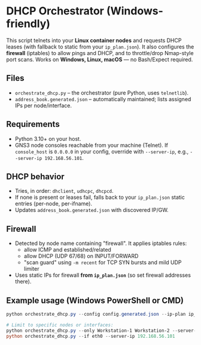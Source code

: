 
# DHCP Orchestrator (Windows-friendly)

This script telnets into your **Linux container nodes** and requests DHCP leases (with fallback to static
from your `ip_plan.json`). It also configures the **firewall** (iptables) to allow pings and DHCP,
and to throttle/drop Nmap-style port scans. Works on **Windows, Linux, macOS** — no Bash/Expect required.

## Files
- `orchestrate_dhcp.py` – the orchestrator (pure Python, uses `telnetlib`).
- `address_book.generated.json` – automatically maintained; lists assigned IPs per node/interface.

## Requirements
- Python 3.10+ on your host.
- GNS3 node consoles reachable from your machine (Telnet). If `console_host` is `0.0.0.0` in your config,
  override with `--server-ip`, e.g., `--server-ip 192.168.56.101`.

## DHCP behavior
- Tries, in order: `dhclient`, `udhcpc`, `dhcpcd`.
- If none is present or leases fail, falls back to your `ip_plan.json` static entries (per-node, per-ifname).
- Updates `address_book.generated.json` with discovered IP/GW.

## Firewall
- Detected by node name containing "firewall". It applies iptables rules:
  - allow ICMP and established/related
  - allow DHCP (UDP 67/68) on INPUT/FORWARD
  - "scan guard" using `-m recent` for TCP SYN bursts and mild UDP limiter
- Uses static IPs for firewall **from `ip_plan.json`** (so set firewall addresses there).

## Example usage (Windows PowerShell or CMD)
```powershell
python orchestrate_dhcp.py --config config.generated.json --ip-plan ip_plan.json --server-ip 192.168.56.101

# Limit to specific nodes or interfaces:
python orchestrate_dhcp.py --only Workstation-1 Workstation-2 --server-ip 192.168.56.101
python orchestrate_dhcp.py --if eth0 --server-ip 192.168.56.101
```
